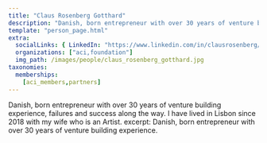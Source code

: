 ```yaml
---
title: "Claus Rosenberg Gotthard"
description: "Danish, born entrepreneur with over 30 years of venture building experience."
template: "person_page.html"
extra:
  socialLinks: { LinkedIn: "https://www.linkedin.com/in/clausrosenberg/"}
  organizations: ["aci,foundation"]
  img_path: /images/people/claus_rosenberg_gotthard.jpg
taxonomies:
  memberships:
    [aci_members,partners]
---
```


Danish, born entrepreneur with over 30 years of venture building experience, failures and success along the way. I have lived in Lisbon since 2018 with my wife who is an Artist.
excerpt: Danish, born entrepreneur with over 30 years of venture building experience.